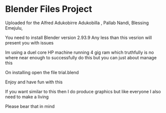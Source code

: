 ﻿# Blender Files Project

Uploaded for the Alfred Adukobirre Adukobilla , Pallab Nandi, Blessing Emejulu, 

You need to install  Blender version 2.93.9 Any less than this vesrion will  present you with issues 

Im using a duel core HP machine  running 4 gig ram which truthfully is no where  near enough to successfully do this but you can just about manage this 

On  installing  open the file trial.blend 

Enjoy and have fun with this 

If you want  similar to this then I do produce graphics but like everyone I also need to make a living 

Please bear that in mind 






